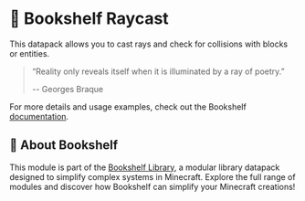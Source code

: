 # 🔦 Bookshelf Raycast

This datapack allows you to cast rays and check for collisions with blocks or entities.

> “Reality only reveals itself when it is illuminated by a ray of poetry.”
>
> -- Georges Braque

For more details and usage examples, check out the Bookshelf [documentation](https://docs.mcbookshelf.dev/en/latest/modules/raycast.html).


## 📖 About Bookshelf

This module is part of the [Bookshelf Library](https://docs.mcbookshelf.dev/en/latest/index.html), a modular library datapack designed to simplify complex systems in Minecraft. Explore the full range of modules and discover how Bookshelf can simplify your Minecraft creations!
